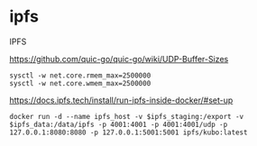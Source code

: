 # ipfs
IPFS


https://github.com/quic-go/quic-go/wiki/UDP-Buffer-Sizes
```
sysctl -w net.core.rmem_max=2500000
sysctl -w net.core.wmem_max=2500000
```

https://docs.ipfs.tech/install/run-ipfs-inside-docker/#set-up
```
docker run -d --name ipfs_host -v $ipfs_staging:/export -v $ipfs_data:/data/ipfs -p 4001:4001 -p 4001:4001/udp -p 127.0.0.1:8080:8080 -p 127.0.0.1:5001:5001 ipfs/kubo:latest
```



